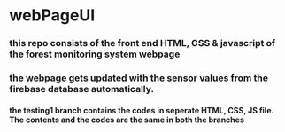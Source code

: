 # webPageUI
### this repo consists of the front end HTML, CSS & javascript of the forest monitoring system webpage
### the webpage gets updated with the sensor values from the firebase database automatically.
#### the testing1 branch contains the codes in seperate HTML, CSS, JS file. The contents  and the codes are the same in both the branches
